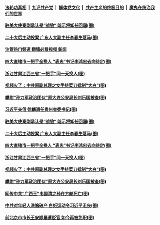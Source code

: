 ####  [法轮功真相](../../../../basic/blob/master/README.md?t=12091731) &nbsp;|&nbsp; [九评共产党](../../../../9ping.md/blob/master/README.md?t=12091731) &nbsp;|&nbsp; [解体党文化](../../../../jtdwh.md/blob/master/README.md?t=12091731)  &nbsp;|&nbsp; [共产主义的终极目的](../../../../gczydzjmd.md/blob/master/README.md?t=12091731) &nbsp;|&nbsp; [魔鬼在统治我们的世界](../../../../mgztzwmdsj.md/blob/master/README.md?t=12091731) 

#### [驻美大使秦刚承认是“战狼” 暗示将卸任回国(图)](../pages/p2/1023704.md?t=12091731) 

#### [二十大后主动投案 广东人大副主任李春生落马(图)](../pages/p2/1023649.md?t=12091731) 

#### [油管热门频道 翻墙必看视频 新闻](http://129.146.143.75:81/youtube.html?12091731)

#### [四大直辖市一把手全换人 “表忠”书记李鸿忠去向待定(图)](../pages/p2/1023629.md?t=12091731) 

#### [浙江甘肃江西三省“一把手”同一天换人(图)](../pages/p2/1023551.md?t=12091731) 

#### [视频火了：中共原副总理之女手持菜刀抵制“大白”(图)](../pages/p2/1023546.md?t=12091731) 

#### [攀附“孙力军政治团伙”原大连公安局长刘乐国被查(图)](../pages/p2/1023540.md?t=12091731) 

#### [习近平亲信 徐麟调任贵州省委书记(图)](../pages/p2/1023707.md?t=12091731) 

#### [驻美大使秦刚承认是“战狼” 暗示将卸任回国(图)](../pages/p2/1023704.md?t=12091731) 



#### [二十大后主动投案 广东人大副主任李春生落马(图)](../pages/p2/1023649.md?t=12091731) 





#### [四大直辖市一把手全换人 “表忠”书记李鸿忠去向待定(图)](../pages/p2/1023629.md?t=12091731) 



#### [浙江甘肃江西三省“一把手”同一天换人(图)](../pages/p2/1023551.md?t=12091731) 

#### [视频火了：中共原副总理之女手持菜刀抵制“大白”(图)](../pages/p2/1023546.md?t=12091731) 

#### [攀附“孙力军政治团伙”原大连公安局长刘乐国被查(图)](../pages/p2/1023540.md?t=12091731) 



#### [网传中共“广西王”韦国清之孙在方舱死亡(图)](../pages/p2/1023521.md?t=12091731) 

#### [中共对年轻人洗脑破产 白纸运动令习近平沮丧(图)](../pages/p2/1023512.md?t=12091731) 

#### [前北京市市长王安顺屡遭贬官 如今再被免职(图)](../pages/p2/1023441.md?t=12091731) 

<img src='http://gfw-breaker.win/goodnews/indexes/p2.md' width='0px' height='0px'/>
